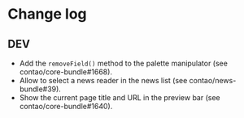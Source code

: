 # Change log

## DEV

 * Add the `removeField()` method to the palette manipulator (see contao/core-bundle#1668).
 * Allow to select a news reader in the news list (see contao/news-bundle#39).
 * Show the current page title and URL in the preview bar (see contao/core-bundle#1640).
